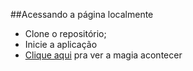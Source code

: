 ##Acessando a página localmente

- Clone o repositório;
- Inicie a aplicação
- [Clique aqui](http://localhost:63342/estoque/templates/index.html) pra ver a magia acontecer
